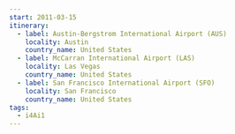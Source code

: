 ```yaml
---
start: 2011-03-15
itinerary:
  - label: Austin-Bergstrom International Airport (AUS)
    locality: Austin
    country_name: United States
  - label: McCarran International Airport (LAS)
    locality: Las Vegas
    country_name: United States
  - label: San Francisco International Airport (SFO)
    locality: San Francisco
    country_name: United States
tags:
  - i4Ai1
---
```

